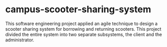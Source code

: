 # campus-scooter-sharing-system
This software engineering project applied an agile technique to design a scooter sharing system for borrowing and returning scooters. This project divided the entire system into two separate subsystems, the client and the administrator.
